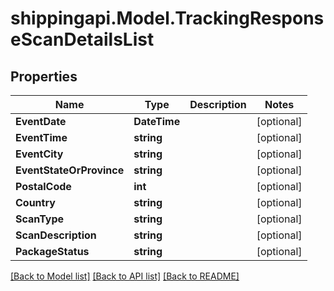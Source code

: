 
# shippingapi.Model.TrackingResponseScanDetailsList

## Properties

Name | Type | Description | Notes
------------ | ------------- | ------------- | -------------
**EventDate** | **DateTime** |  | [optional] 
**EventTime** | **string** |  | [optional] 
**EventCity** | **string** |  | [optional] 
**EventStateOrProvince** | **string** |  | [optional] 
**PostalCode** | **int** |  | [optional] 
**Country** | **string** |  | [optional] 
**ScanType** | **string** |  | [optional] 
**ScanDescription** | **string** |  | [optional] 
**PackageStatus** | **string** |  | [optional] 

[[Back to Model list]](../README.md#documentation-for-models)
[[Back to API list]](../README.md#documentation-for-api-endpoints)
[[Back to README]](../README.md)

